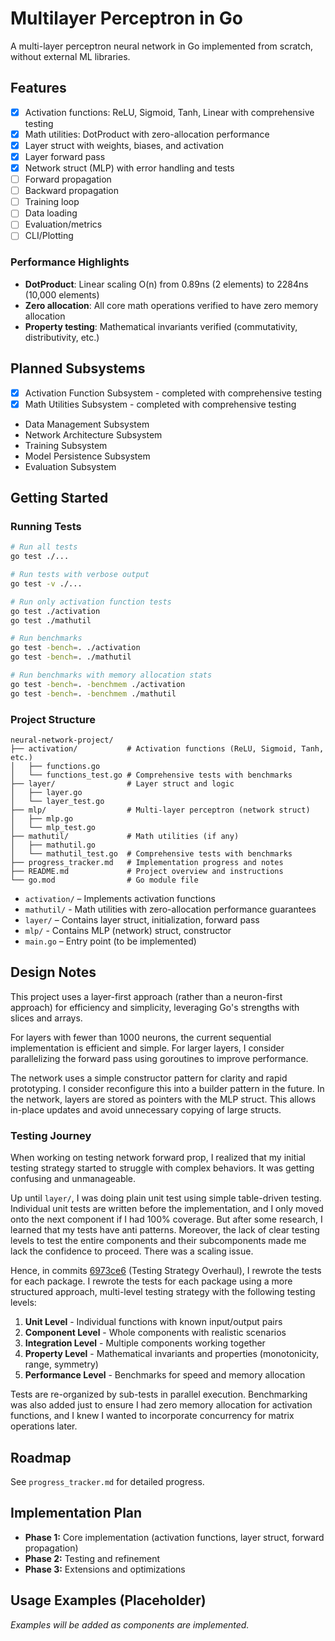# Multilayer Perceptron in Go

A multi-layer perceptron neural network in Go implemented from scratch, without external ML libraries.

## Features

- [x] Activation functions: ReLU, Sigmoid, Tanh, Linear with comprehensive testing
- [x] Math utilities: DotProduct with zero-allocation performance
- [x] Layer struct with weights, biases, and activation
- [x] Layer forward pass
- [x] Network struct (MLP) with error handling and tests
- [ ] Forward propagation
- [ ] Backward propagation
- [ ] Training loop
- [ ] Data loading
- [ ] Evaluation/metrics
- [ ] CLI/Plotting

### Performance Highlights
- **DotProduct**: Linear scaling O(n) from 0.89ns (2 elements) to 2284ns (10,000 elements)
- **Zero allocation**: All core math operations verified to have zero memory allocation
- **Property testing**: Mathematical invariants verified (commutativity, distributivity, etc.)

## Planned Subsystems

- [x] Activation Function Subsystem - completed with comprehensive testing
- [x] Math Utilities Subsystem - completed with comprehensive testing
- Data Management Subsystem
- Network Architecture Subsystem
- Training Subsystem
- Model Persistence Subsystem
- Evaluation Subsystem

## Getting Started

### Running Tests

```sh
# Run all tests
go test ./...

# Run tests with verbose output
go test -v ./...

# Run only activation function tests
go test ./activation
go test ./mathutil

# Run benchmarks
go test -bench=. ./activation
go test -bench=. ./mathutil

# Run benchmarks with memory allocation stats
go test -bench=. -benchmem ./activation
go test -bench=. -benchmem ./mathutil
```

### Project Structure

```
neural-network-project/
├── activation/           # Activation functions (ReLU, Sigmoid, Tanh, etc.)
│   ├── functions.go
│   └── functions_test.go # Comprehensive tests with benchmarks
├── layer/                # Layer struct and logic
│   ├── layer.go
│   └── layer_test.go
├── mlp/                  # Multi-layer perceptron (network struct)
│   ├── mlp.go
│   └── mlp_test.go
├── mathutil/             # Math utilities (if any)
│   ├── mathutil.go
│   └── mathutil_test.go  # Comprehensive tests with benchmarks
├── progress_tracker.md   # Implementation progress and notes
├── README.md             # Project overview and instructions
└── go.mod                # Go module file
```

- `activation/` – Implements activation functions 
- `mathutil/` - Math utilities with zero-allocation performance guarantees
- `layer/` – Contains layer struct, initialization, forward pass
- `mlp/` - Contains MLP (network) struct, constructor
- `main.go` – Entry point (to be implemented)

## Design Notes

This project uses a layer-first approach (rather than a neuron-first approach) for efficiency and simplicity, leveraging Go's strengths with slices and arrays.

For layers with fewer than 1000 neurons, the current sequential implementation is efficient and simple. For larger layers, I consider parallelizing the forward pass using goroutines to improve performance.

The network uses a simple constructor pattern for clarity and rapid prototyping. I consider reconfigure this into a builder pattern in the future. In the network, layers are stored as pointers with the MLP struct. This allows in-place updates and avoid unnecessary copying of large structs. 

### Testing Journey

When working on testing network forward prop, I realized that my initial testing strategy started to struggle with complex behaviors. It was getting confusing and unmanageable. 

Up until `layer/`, I was doing plain unit test using simple table-driven testing. Individual unit tests are written before the implementation, and I only moved onto the next component if I had 100% coverage. But after some research, I learned that my tests have anti patterns. Moreover, the lack of clear testing levels to test the entire components and their subcomponents made me lack the confidence to proceed. There was a scaling issue. 

Hence, in commits [6973ce6](https://github.com/Zhaoshan-Duan/nn-go/commit/6973ce6ecf840f2e7f22857406ac1e312473058c) (Testing Strategy Overhaul), I rewrote the tests for each package. I rewrote the tests for each package using a more structured approach, multi-level testing strategy with the following testing levels:

1. **Unit Level** - Individual functions with known input/output pairs
2. **Component Level** - Whole components with realistic scenarios
3. **Integration Level** - Multiple components working together
4. **Property Level** - Mathematical invariants and properties (monotonicity, range, symmetry)
5. **Performance Level** - Benchmarks for speed and memory allocation

Tests are re-organized by sub-tests in parallel execution. Benchmarking was also added just to ensure I had zero memory allocation for activation functions, and I knew I wanted to incorporate concurrency for matrix operations later.

## Roadmap

See `progress_tracker.md` for detailed progress.

## Implementation Plan

- **Phase 1:** Core implementation (activation functions, layer struct, forward propagation)
- **Phase 2:** Testing and refinement
- **Phase 3:** Extensions and optimizations

## Usage Examples (Placeholder)

_Examples will be added as components are implemented._
